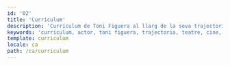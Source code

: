 ```yaml
---
id: '02'
title: 'Currículum'
description: 'Currículum de Toni Figuera al llarg de la seva trajectoria'
keywords: 'currículum, actor, toni figuera, trajectoria, teatre, cine, televisió, direcció'
template: curriculum
locale: ca
path: /ca/curriculum
---
```

